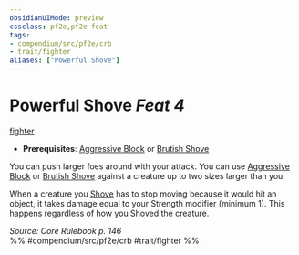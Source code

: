 ```yaml
---
obsidianUIMode: preview
cssclass: pf2e,pf2e-feat
tags:
- compendium/src/pf2e/crb
- trait/fighter
aliases: ["Powerful Shove"]
---
```

# Powerful Shove  *Feat 4*  
[fighter](../../rules/traits/fighter.md)  

- **Prerequisites**: [Aggressive Block](aggressive-block.md) or [Brutish Shove](brutish-shove.md)

You can push larger foes around with your attack. You can use [Aggressive Block](aggressive-block.md) or [Brutish Shove](brutish-shove.md) against a creature up to two sizes larger than you.

When a creature you [Shove](../../rules/actions/shove.md) has to stop moving because it would hit an object, it takes damage equal to your Strength modifier (minimum 1). This happens regardless of how you Shoved the creature.

*Source: Core Rulebook p. 146*  
%% #compendium/src/pf2e/crb #trait/fighter %%
